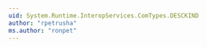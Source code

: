```yaml
---
uid: System.Runtime.InteropServices.ComTypes.DESCKIND
author: "rpetrusha"
ms.author: "ronpet"
---
```

